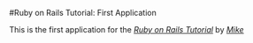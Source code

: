 #Ruby on Rails Tutorial: First Application

This is the first application for the [*Ruby on Rails Tutorial*](http://railstutorial.org) by [*Mike*](http://google.com)